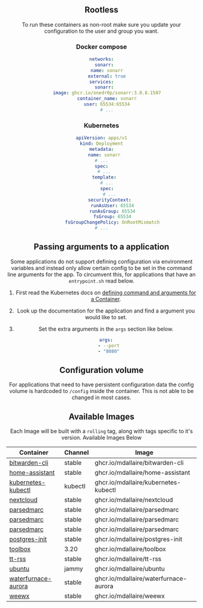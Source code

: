 <!---
NOTE: AUTO-GENERATED FILE
to edit this file, instead edit its template at: ./scripts/templates/README.md.j2
-->
<div align="center">



## Rootless

To run these containers as non-root make sure you update your configuration to the user and group you want.

### Docker compose

```yaml
networks:
  sonarr:
    name: sonarr
    external: true
services:
  sonarr:
    image: ghcr.io/onedr0p/sonarr:3.0.8.1507
    container_name: sonarr
    user: 65534:65534
    # ...
```

### Kubernetes

```yaml
apiVersion: apps/v1
kind: Deployment
metadata:
  name: sonarr
# ...
spec:
  # ...
  template:
    # ...
    spec:
      # ...
      securityContext:
        runAsUser: 65534
        runAsGroup: 65534
        fsGroup: 65534
        fsGroupChangePolicy: OnRootMismatch
# ...
```

## Passing arguments to a application

Some applications do not support defining configuration via environment variables and instead only allow certain config to be set in the command line arguments for the app. To circumvent this, for applications that have an `entrypoint.sh` read below.

1. First read the Kubernetes docs on [defining command and arguments for a Container](https://kubernetes.io/docs/tasks/inject-data-application/define-command-argument-container/).
2. Look up the documentation for the application and find a argument you would like to set.
3. Set the extra arguments in the `args` section like below.

    ```yaml
    args:
      - --port
      - "8080"
    ```

## Configuration volume

For applications that need to have persistent configuration data the config volume is hardcoded to `/config` inside the container. This is not able to be changed in most cases.

## Available Images

Each Image will be built with a `rolling` tag, along with tags specific to it's version. Available Images Below

Container | Channel | Image
--- | --- | ---
[bitwarden-cli](https://github.com/mdallaire/pkgs/container/bitwarden-cli) | stable | ghcr.io/mdallaire/bitwarden-cli
[home-assistant](https://github.com/mdallaire/pkgs/container/home-assistant) | stable | ghcr.io/mdallaire/home-assistant
[kubernetes-kubectl](https://github.com/mdallaire/pkgs/container/kubernetes-kubectl) | kubectl | ghcr.io/mdallaire/kubernetes-kubectl
[nextcloud](https://github.com/mdallaire/pkgs/container/nextcloud) | stable | ghcr.io/mdallaire/nextcloud
[parsedmarc](https://github.com/mdallaire/pkgs/container/parsedmarc) | stable | ghcr.io/mdallaire/parsedmarc
[parsedmarc](https://github.com/mdallaire/pkgs/container/parsedmarc) | stable | ghcr.io/mdallaire/parsedmarc
[parsedmarc](https://github.com/mdallaire/pkgs/container/parsedmarc) | stable | ghcr.io/mdallaire/parsedmarc
[postgres-init](https://github.com/mdallaire/pkgs/container/postgres-init) | stable | ghcr.io/mdallaire/postgres-init
[toolbox](https://github.com/mdallaire/pkgs/container/toolbox) | 3.20 | ghcr.io/mdallaire/toolbox
[tt-rss](https://github.com/mdallaire/pkgs/container/tt-rss) | stable | ghcr.io/mdallaire/tt-rss
[ubuntu](https://github.com/mdallaire/pkgs/container/ubuntu) | jammy | ghcr.io/mdallaire/ubuntu
[waterfurnace-aurora](https://github.com/mdallaire/pkgs/container/waterfurnace-aurora) | stable | ghcr.io/mdallaire/waterfurnace-aurora
[weewx](https://github.com/mdallaire/pkgs/container/weewx) | stable | ghcr.io/mdallaire/weewx


